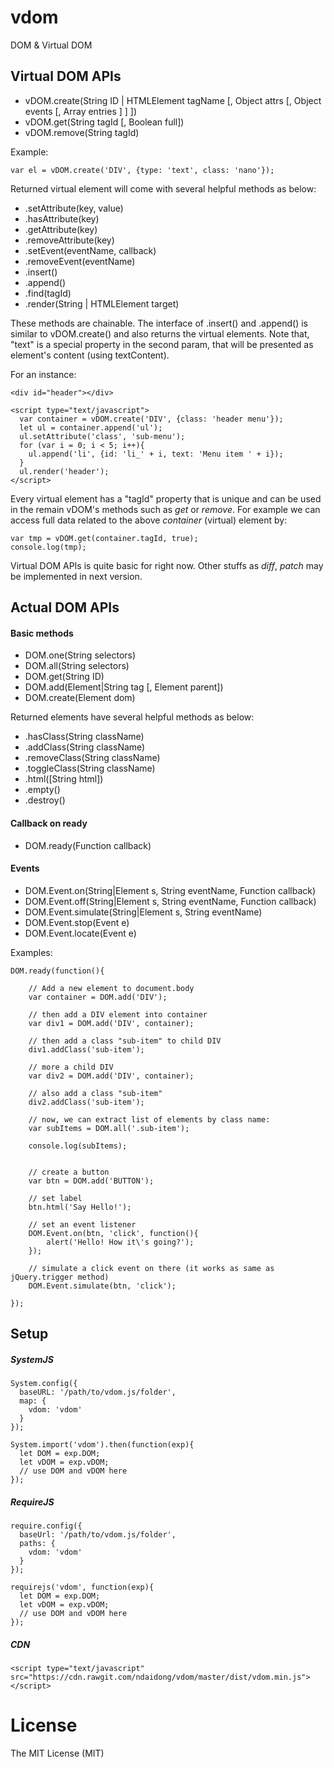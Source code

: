 # vdom
DOM &amp; Virtual DOM

## Virtual DOM APIs

 - vDOM.create(String ID | HTMLElement tagName [, Object attrs [, Object events [, Array entries ] ] ])
 - vDOM.get(String tagId [, Boolean full])
 - vDOM.remove(String tagId)

Example:

```
var el = vDOM.create('DIV', {type: 'text', class: 'nano'});
```

Returned virtual element will come with several helpful methods as below:

 - .setAttribute(key, value)
 - .hasAttribute(key)
 - .getAttribute(key)
 - .removeAttribute(key)
 - .setEvent(eventName, callback)
 - .removeEvent(eventName)
 - .insert()
 - .append()
 - .find(tagId)
 - .render(String | HTMLElement target)

These methods are chainable. The interface of .insert() and .append() is similar to vDOM.create() and also returns the virtual elements. Note that, "text" is a special property in the second param, that will be presented as element's content (using textContent).

For an instance:

```
<div id="header"></div>

<script type="text/javascript">
  var container = vDOM.create('DIV', {class: 'header menu'});
  let ul = container.append('ul');
  ul.setAttribute('class', 'sub-menu');
  for (var i = 0; i < 5; i++){
    ul.append('li', {id: 'li_' + i, text: 'Menu item ' + i});
  }
  ul.render('header');
</script>
```

Every virtual element has a "tagId" property that is unique and can be used in the remain vDOM's methods such as *get* or *remove*. For example we can access full data related to the above *container* (virtual) element by:

```
var tmp = vDOM.get(container.tagId, true);
console.log(tmp);
```

Virtual DOM APIs is quite basic for right now. Other stuffs as *diff*, *patch* may be implemented in next version.

## Actual DOM APIs

#### Basic methods

 - DOM.one(String selectors)
 - DOM.all(String selectors)
 - DOM.get(String ID)
 - DOM.add(Element|String tag [, Element parent])
 - DOM.create(Element dom)

Returned elements have several helpful methods as below:

 - .hasClass(String className)
 - .addClass(String className)
 - .removeClass(String  className)
 - .toggleClass(String  className)
 - .html([String html])
 - .empty()
 - .destroy()

#### Callback on ready

 - DOM.ready(Function callback)

#### Events

- DOM.Event.on(String|Element s, String eventName, Function callback)
- DOM.Event.off(String|Element s, String eventName, Function callback)
- DOM.Event.simulate(String|Element s, String eventName)
- DOM.Event.stop(Event e)
- DOM.Event.locate(Event e)


Examples:

```
DOM.ready(function(){

    // Add a new element to document.body
    var container = DOM.add('DIV');

    // then add a DIV element into container
    var div1 = DOM.add('DIV', container);

    // then add a class "sub-item" to child DIV
    div1.addClass('sub-item');

    // more a child DIV
    var div2 = DOM.add('DIV', container);

    // also add a class "sub-item"
    div2.addClass('sub-item');

    // now, we can extract list of elements by class name:
    var subItems = DOM.all('.sub-item');

    console.log(subItems);


    // create a button
    var btn = DOM.add('BUTTON');

    // set label
    btn.html('Say Hello!');

    // set an event listener
    DOM.Event.on(btn, 'click', function(){
        alert('Hello! How it\'s going?');
    });

    // simulate a click event on there (it works as same as jQuery.trigger method)
    DOM.Event.simulate(btn, 'click');

});
```


## Setup


##### SystemJS

```
System.config({
  baseURL: '/path/to/vdom.js/folder',
  map: {
    vdom: 'vdom'
  }
});

System.import('vdom').then(function(exp){
  let DOM = exp.DOM;
  let vDOM = exp.vDOM;
  // use DOM and vDOM here
});
```

##### RequireJS

```
require.config({
  baseUrl: '/path/to/vdom.js/folder',
  paths: {
    vdom: 'vdom'
  }
});

requirejs('vdom', function(exp){
  let DOM = exp.DOM;
  let vDOM = exp.vDOM;
  // use DOM and vDOM here
});

```


##### CDN

```
<script type="text/javascript" src="https://cdn.rawgit.com/ndaidong/vdom/master/dist/vdom.min.js"></script>
```


# License

The MIT License (MIT)
